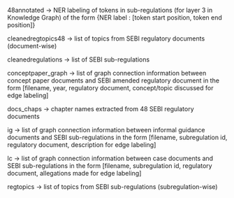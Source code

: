 48annotated -> NER labeling of tokens in sub-regulations (for layer 3 in Knowledge Graph) of the form {NER label : [token start position, token end position]}

cleanedregtopics48 -> list of topics from SEBI regulatory documents (document-wise)

cleanedregulations -> list of SEBI sub-regulations

conceptpaper_graph -> list of graph connection information between concept paper documents and SEBI amended regulatory document in the form [filename, year, regulatory document, concept/topic discussed for edge labeling]

docs_chaps -> chapter names extracted from 48 SEBI regulatory documents

ig -> list of graph connection information between informal guidance documents and SEBI sub-regulations in the form [filename, subregulation id, regulatory document, description for edge labeling]

lc -> list of graph connection information between case documents and SEBI sub-regulations in the form [filename, subregulation id, regulatory document, allegations made for edge labeling]

regtopics -> list of topics from SEBI sub-regulations (subregulation-wise)
